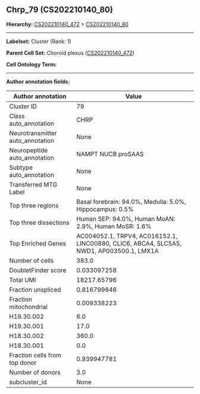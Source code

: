 ## Chrp_79 (CS202210140_80)
<b>Hierarchy: </b>
[CS202210140_472](https://purl.brain-bican.org/taxonomy/CS202210140#CS202210140_472) >
[CS202210140_80](https://purl.brain-bican.org/taxonomy/CS202210140#CS202210140_80)

---


**Labelset:** Cluster (Rank: 1)

**Parent Cell Set:** Choroid plexus ([CS202210140_472](https://purl.brain-bican.org/taxonomy/CS202210140#CS202210140_472))



**Cell Ontology Term:** 

[MARKER GENES.]: #


---

[TRANSFERRED ANNOTATIONS.]: #


[AUTHOR ANNOTATION FIELDS.]: #


**Author annotation fields:**

| Author annotation | Value |
|-------------------|-------|
|Cluster ID|79|
|Class auto_annotation|CHRP|
|Neurotransmitter auto_annotation|None|
|Neuropeptide auto_annotation|NAMPT NUCB proSAAS|
|Subtype auto_annotation|None|
|Transferred MTG Label|None|
|Top three regions|Basal forebrain: 94.0%, Medulla: 5.0%, Hippocampus: 0.5%|
|Top three dissections|Human SEP: 94.0%, Human MoAN: 2.9%, Human MoSR: 1.6%|
|Top Enriched Genes|AC004052.1, TRPV4, AC016152.1, LINC00880, CLIC6, ABCA4, SLC5A5, NWD1, AP003500.1, LMX1A|
|Number of cells|383.0|
|DoubletFinder score|0.033097258|
|Total UMI|18217.65796|
|Fraction unspliced|0.816799846|
|Fraction mitochondrial|0.009338223|
|H19.30.002|6.0|
|H19.30.001|17.0|
|H18.30.002|360.0|
|H18.30.001|0.0|
|Fraction cells from top donor|0.939947781|
|Number of donors|3.0|
|subcluster_id|None|
